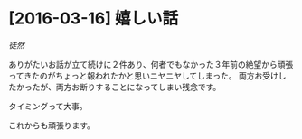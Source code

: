 # [2016-03-16] 嬉しい話
_徒然_

ありがたいお話が立て続けに２件あり、何者でもなかった３年前の絶望から頑張ってきたのがちょっと報われたかと思いニヤニヤしてしまった。
両方お受けしたかったが、両方お断りすることになってしまい残念です。

タイミングって大事。

これからも頑張ります。

